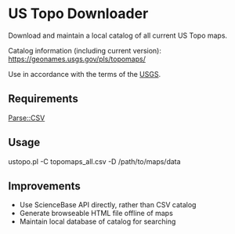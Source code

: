 # US Topo Downloader

Download and maintain a local catalog of all current US Topo maps.

Catalog information (including current version): https://geonames.usgs.gov/pls/topomaps/

Use in accordance with the terms of the [USGS](https://www2.usgs.gov/faq/?q=categories/9797/3572).

## Requirements

[Parse::CSV](http://search.cpan.org/~kwilliams/Parse-CSV-2.04/lib/Parse/CSV.pm)

## Usage

ustopo.pl -C topomaps_all.csv -D /path/to/maps/data

## Improvements

* Use ScienceBase API directly, rather than CSV catalog
* Generate browseable HTML file offline of maps
* Maintain local database of catalog for searching
